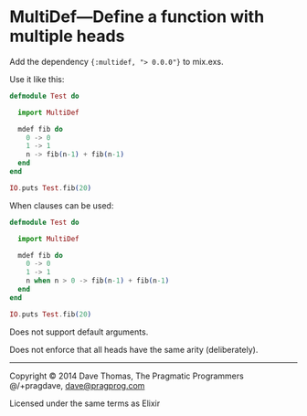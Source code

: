MultiDef—Define a function with multiple heads
==============================================

Add the dependency `{:multidef, "> 0.0.0"}` to mix.exs.

Use it like this:

```elixir
defmodule Test do

  import MultiDef

  mdef fib do
    0 -> 0
    1 -> 1
    n -> fib(n-1) + fib(n-1)
  end
end
```

```elixir
IO.puts Test.fib(20)
```

When clauses can be used:

```elixir
defmodule Test do

  import MultiDef

  mdef fib do
    0 -> 0
    1 -> 1
    n when n > 0 -> fib(n-1) + fib(n-1)
  end
end
```

```elixir
IO.puts Test.fib(20)
```

Does not support default arguments.

Does not enforce that all heads have the same arity (deliberately).

----

Copyright © 2014 Dave Thomas, The Pragmatic Programmers  
@/+pragdave, dave@pragprog.com

Licensed under the same terms as Elixir
